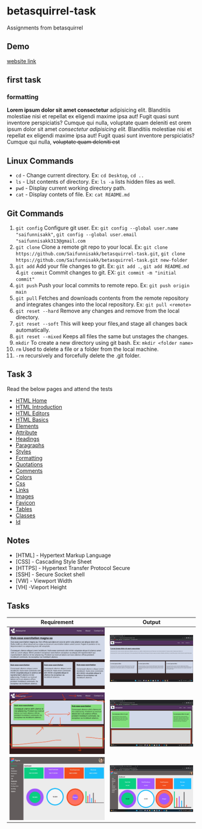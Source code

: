 # betasquirrel-task

Assignments from betasquirrel

## Demo

[website link](https://saifunnisakk.github.io/betasquirrel-task/)

## first task

### formatting

**Lorem ipsum dolor sit amet consectetur** adipisicing elit. Blanditiis molestiae nisi et repellat ex eligendi maxime ipsa aut! Fugit quasi sunt inventore perspiciatis? Cumque qui nulla, voluptate quam deleniti est orem ipsum dolor sit amet _consectetur adipisicing elit._ Blanditiis molestiae nisi et repellat ex eligendi maxime ipsa aut! Fugit quasi sunt inventore perspiciatis? Cumque qui nulla, ~~voluptate quam deleniti est~~

## Linux Commands

- `cd` - Change current directory. Ex: `cd Desktop`, `cd ..`
- `ls` - LIst contents of directory. Ex: `ls -a` lists hidden files as well.
- `pwd` - Display current working directory path.
- `cat` - Display contets of file. Ex: `cat README.md`

## Git Commands

1. `git config` Configure git user. Ex: `git config --global user.name "saifunnisakk"`, `git config --global user.email "saifunnisakk313@gmail.com`
2. `git clone` Clone a remote git repo to your local. Ex: `git clone  https://github.com/Saifunnisakk/betasquirrel-task.git`, `git clone https://github.com/Saifunnisakk/betasquirrel-task.git new-folder`
3. `git add` Add your file changes to git. Ex: `git add .`, `git add README.md` 4.`git commit` Commit changes to git. EX: `git commit -m "initial commit"`
4. `git push` Push your local commits to remote repo. Ex: `git push origin main`
5. `git pull` Fetches and downloads contents from the remote repository and integrates changes into the local repository. Ex: `git pull <remote>`
6. `git reset --hard` Remove any changes and remove from the local directory.
7. `git reset --soft` This will keep your files,and stage all changes back automatically.
8. `git reset --mixed` Keeps all files the same but unstages the changes.
9. `mkdir` To create a new directory using git bash. Ex: `mkdir <folder name>`
10. `rm` Used to delete a file or a folder from the local machine.
11. `-rm` recursively and forcefully delete the .git folder.

## Task 3

Read the below pages and attend the tests

- [HTML Home](https://www.w3schools.com/html/default.asp)
- [HTML Introduction](https://www.w3schools.com/html/html_intro.asp)
- [HTML Editors](https://www.w3schools.com/html/html_editors.asp)
- [HTML Basics](https://www.w3schools.com/html/html_basic.asp)
- [Elements](https://www.w3schools.com/html/html_elements.asp)
- [Attribute](https://www.w3schools.com/html/html_attributes.asp)
- [Headings](https://www.w3schools.com/html/html_headings.asp)
- [Paragraphs](https://www.w3schools.com/html/html_paragraphs.asp)
- [Styles](https://www.w3schools.com/html/html_styles.asp)
- [Formatting](https://www.w3schools.com/html/html_formatting.asp)
- [Quotations](https://www.w3schools.com/html/html_quotation_elements.asp)
- [Comments](https://www.w3schools.com/html/html_comments.asp)
- [Colors](https://www.w3schools.com/html/html_colors.asp)
- [Css](https://www.w3schools.com/html/html_css.asp)
- [Links](https://www.w3schools.com/html/html_links.asp)
- [Images](https://www.w3schools.com/html/html_images.asp)
- [Favicon](https://www.w3schools.com/html/html_favicon.asp)
- [Tables](https://www.w3schools.com/html/html_tables.asp)
- [Classes](https://www.w3schools.com/html/html_classes.asp)
- [Id](https://www.w3schools.com/html/html_id.asp)

## Notes

- [HTML] - Hypertext Markup Language
- [CSS] - Cascading Style Sheet
- [HTTPS] - Hypertext Transfer Protocol Secure
- [SSH] - Secure Socket shell
- [VW] - Viewport Width
- [VH] -Vieport Height

## Tasks

| Requirement                        | Output                               |
| ---------------------------------- | ------------------------------------ |
| ![task1](task-1/images/task-1.jpg) | ![output1](screenshots/output-1.png) |
| ![task2](task-2/images/task-2.jpg) | ![output2](screenshots/output-2.png) |
| ![task4](task-4/images/task-4.jpg) | ![output3](screenshots/output-3.png) |
